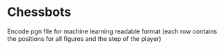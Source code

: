 # Chessbots
Encode pgn file for machine learning readable format (each row contains the positions for all figures and the step of the player)
